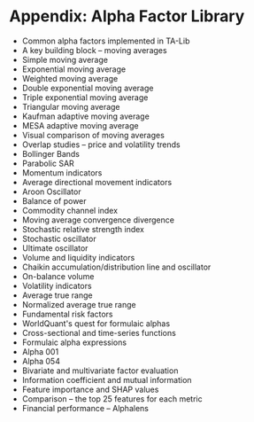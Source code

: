 # Appendix: Alpha Factor Library
- Common alpha factors implemented in TA-Lib
- A key building block – moving averages
- Simple moving average
- Exponential moving average
- Weighted moving average
- Double exponential moving average
- Triple exponential moving average
- Triangular moving average
- Kaufman adaptive moving average
- MESA adaptive moving average
- Visual comparison of moving averages
- Overlap studies – price and volatility trends
- Bollinger Bands
- Parabolic SAR
- Momentum indicators
- Average directional movement indicators
- Aroon Oscillator
- Balance of power
- Commodity channel index
- Moving average convergence divergence
- Stochastic relative strength index
- Stochastic oscillator
- Ultimate oscillator
- Volume and liquidity indicators
- Chaikin accumulation/distribution line and oscillator
- On-balance volume
- Volatility indicators
- Average true range
- Normalized average true range
- Fundamental risk factors
- WorldQuant's quest for formulaic alphas
- Cross-sectional and time-series functions
- Formulaic alpha expressions
- Alpha 001
- Alpha 054
- Bivariate and multivariate factor evaluation
- Information coefficient and mutual information
- Feature importance and SHAP values
- Comparison – the top 25 features for each metric
- Financial performance – Alphalens
